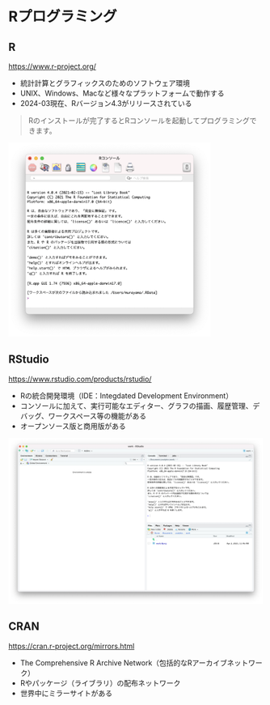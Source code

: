 # Rプログラミング

## R

https://www.r-project.org/

* 統計計算とグラフィックスのためのソフトウェア環境
* UNIX、Windows、Macなど様々なプラットフォームで動作する
* 2024-03現在、Rバージョン4.3がリリースされている

> Rのインストールが完了するとRコンソールを起動してプログラミングできます。

<img src="img/01.png" width="400px">

## RStudio

https://www.rstudio.com/products/rstudio/

* Rの統合開発環境（IDE：Integdated Development Environment）
* コンソールに加えて、実行可能なエディター、グラフの描画、履歴管理、デバッグ、ワークスペース等の機能がある
* オープンソース版と商用版がある

<img src="img/02.png" width="600px">

## CRAN

https://cran.r-project.org/mirrors.html

* The Comprehensive R Archive Network（包括的なRアーカイブネットワーク）
* Rやパッケージ（ライブラリ）の配布ネットワーク
* 世界中にミラーサイトがある

